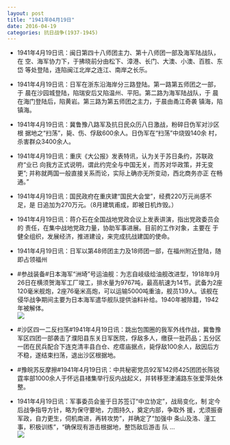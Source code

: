 ```yaml
---
layout: post
title: "1941年04月19日"
date: 2016-04-19
categories: 抗日战争(1937-1945)
---
```


<meta name="referrer" content="no-referrer" />

- 1941年4月19日讯：闽日第四十八师团主力、第十八师团一部及海军陆战队，在 空、海军协力下，于拂晓前分由松下、漳港、长门、大澳、小澳、百胜、东岱 等处登陆，连陷闽江北岸之连江、南岸之长乐。 

- 1941年4月19日讯：日军在浙东沿海岸分三路登陆。第一路第五师团之一部，于 晨在沙园城登陆，陷瑞安后又陷温州、平阳。第二路为海军陆战队，于 晨在海门登陆后，陷黄岩。第三路为第五师团之主力，于晨由甬江奇袭 镇海，陷镇海。 

- 1941年4月19日讯：冀鲁豫八路军及抗日民众历八日激战，粉碎日伪军对沙区根 据地之“扫荡”，毙、伤、俘敌600余人。日伪军在“扫荡”中烧毁140余 村，杀害群众3400余人。 

- 1941年4月19日讯：重庆《大公报》发表特讯，认为关于苏日条约，苏联政府“业已 向我方正式说明，谓此约完全与中国无关，而苏对华政策，并无变更”; 并称就两国一般直接关系而论，实际上确亦无所变动，西北商务亦正 在畅通。” 

- 1941年4月19日讯：国民政府在重庆建“国民大会堂”，经费220万元尚感不足，是 日追加为270万元。（8月建筑甫成，即被日机炸毁。） 

- 1941年4月19日讯：蒋介石在全国战地党政会议上发表讲演，指出党政委员会的 责任，在集中战地党政力量，协助军事进展。目前的工作对象，主要在 于健全组织，发展经济，推进建设，来完成抗战建国的使命。 

- 1941年4月19日讯：日军以第48师团主力及18师团一部，在福州附近登陆，随即占领福州 

- #参战装备#日本海军“洲埼”号运油舰：为志自岐级给油舰改进型，1918年9月26日在横须贺海军工厂竣工，排水量为9767吨，最高航速为14节。武备为2座120毫米舰炮，2座76毫米高炮，可以运输5000吨重油，舰员139人。该舰在侵华战争期间主要为日本海军遣华舰队提供油料补给。1940年被除籍，1942年被解体。 <br/><img src="https://ww4.sinaimg.cn/large/aca367d8jw1f31s4sbg5vj20dc08w0to.jpg" />

- #沙区四一二反扫荡#1941年4月19日讯：跳出包围圈的我军外线作战，冀鲁豫军区四团一部袭击了濮阳县东关日军医院，俘敌多人，缴获一批药品；五分区一团在民兵配合下连克清丰县白仓、疙瘩庙据点，毙俘敌100余人，敌因后方不稳，遂结束扫荡，退出沙区根据地。 

- #豫皖苏反摩擦#1941年4月19日讯：中共秘密党员92军142师425团团长陈锐霆率部1000余人于怀远县禇集举行反内战起义，并转移至津浦路东张爱萍处休整。 

- 1941年4月19日讯：军事委员会鉴于日苏签订“中立协定”，战局变化，制 定今后战争指导方针，略为保守要地，力图持久，奠定内部，争取外 援，尤须振奋军政，自力更生，伺机南进，再转攻势”，并确定了“加强中 条山及洛、潼工事，积极训练”，“确保现有游击根据地，整饬敌后游击 队 ... <br/><img src="https://ww1.sinaimg.cn/large/aca367d8jw1f31mxmz68ij20c8090q3z.jpg" />


